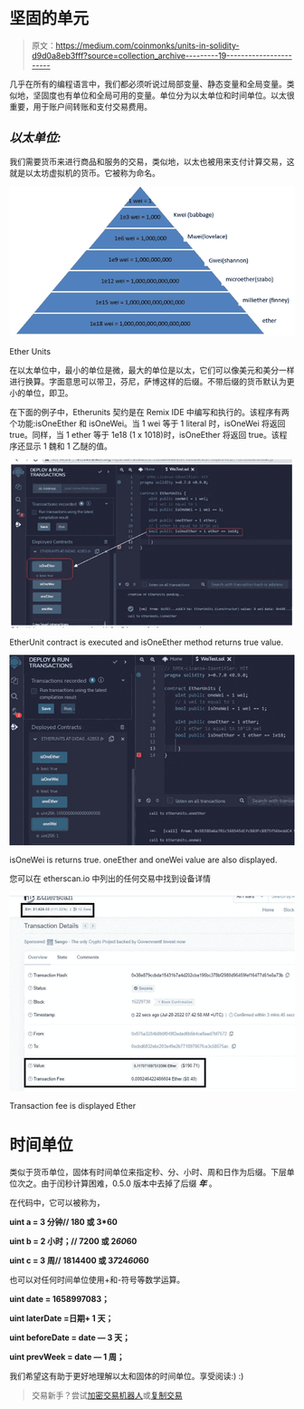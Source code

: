 # 坚固的单元

> 原文：<https://medium.com/coinmonks/units-in-solidity-d9d0a8eb3fff?source=collection_archive---------19----------------------->

几乎在所有的编程语言中，我们都必须听说过局部变量、静态变量和全局变量。类似地，坚固度也有单位和全局可用的变量。单位分为以太单位和时间单位。以太很重要，用于账户间转账和支付交易费用。

## ***以太单位:***

我们需要货币来进行商品和服务的交易，类似地，以太也被用来支付计算交易，这就是以太坊虚拟机的货币。它被称为命名。

![](img/6deb72f9f54b9a8afdd6da0a71d4a187.png)

Ether Units

在以太单位中，最小的单位是微，最大的单位是以太，它们可以像美元和美分一样进行换算。字面意思可以带卫，芬尼，萨博这样的后缀。不带后缀的货币默认为更小的单位，即卫。

在下面的例子中，Etherunits 契约是在 Remix IDE 中编写和执行的。该程序有两个功能:isOneEther 和 isOneWei。当 1 wei 等于 1 literal 时，isOneWei 将返回 true。同样，当 1 ether 等于 1e18 (1 x 1018)时，isOneEther 将返回 true。该程序还显示 1 魏和 1 乙醚的值。

![](img/4a9515a78d700ed932574a1e507fe4e7.png)

EtherUnit contract is executed and isOneEther method returns true value.

![](img/4340629fb5944896ca2a867ce04e4b8a.png)

isOneWei is returns true. oneEther and oneWei value are also displayed.

您可以在 etherscan.io 中列出的任何交易中找到设备详情

![](img/c1e66f524e5545d732d5ea63f993a8b8.png)

Transaction fee is displayed Ether

# 时间单位

类似于货币单位，固体有时间单位来指定秒、分、小时、周和日作为后缀。下层单位次之。由于闰秒计算困难，0.5.0 版本中去掉了后缀 ***年*** 。

在代码中，它可以被称为，

**uint a = 3 分钟// 180 或 3*60**

**uint b = 2 小时；// 7200 或 2*60*60**

**uint c = 3 周// 1814400 或 3*7*24*60*60**

也可以对任何时间单位使用+和-符号等数学运算。

**uint date = 1658997083；**

**uint laterDate =日期+ 1 天；**

**uint beforeDate = date — 3 天；**

**uint prevWeek = date — 1 周；**

我们希望这有助于更好地理解以太和固体的时间单位。享受阅读:) :)

> 交易新手？尝试[加密交易机器人](/coinmonks/crypto-trading-bot-c2ffce8acb2a)或[复制交易](/coinmonks/top-10-crypto-copy-trading-platforms-for-beginners-d0c37c7d698c)